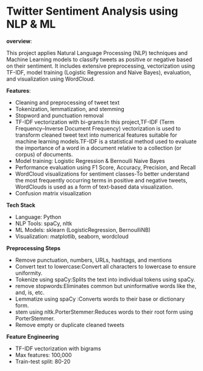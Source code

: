 # Twitter Sentiment Analysis using NLP & ML
**overview**:

This project applies Natural Language Processing (NLP) techniques and Machine Learning models to classify tweets as positive or negative based on their sentiment. It includes extensive preprocessing, vectorization using TF-IDF, model training (Logistic Regression and Naive Bayes), evaluation, and visualization using WordCloud.

**Features**:

- Cleaning and preprocessing of tweet text
- Tokenization, lemmatization, and stemming
- Stopword and punctuation removal
- TF-IDF vectorization with bi-grams:In this project,TF-IDF (Term Frequency–Inverse Document Frequency) vectorization is used to transform cleaned tweet text into numerical features suitable for machine learning models.TF-IDF is a statistical method used to evaluate the importance of a word in a document relative to a collection (or corpus) of documents.
- Model training: Logistic Regression & Bernoulli Naive Bayes
- Performance evaluation using F1 Score, Accuracy, Precision, and Recall
- WordCloud visualizations for sentiment classes-To better understand the most frequently occurring terms in positive and negative tweets, WordClouds is used as a form of text-based data visualization.
- Confusion matrix visualization

**Tech Stack**
- Language: Python
- NLP Tools: spaCy, nltk
- ML Models: sklearn (LogisticRegression, BernoulliNB)
- Visualization: matplotlib, seaborn, wordcloud

**Preprocessing Steps**
- Remove punctuation, numbers, URLs, hashtags, and mentions
- Convert text to lowercase:Convert all characters to lowercase to ensure uniformity.
- Tokenize using spaCy:Splits the text into individual tokens using spaCy.
- remove stopwords:Eliminates common but uninformative words like the, and, is, etc.
- Lemmatize using spaCy :Converts words to their base or dictionary form.
- stem using nltk.PorterStemmer:Reduces words to their root form using PorterStemmer.
- Remove empty or duplicate cleaned tweets

**Feature Engineering**
- TF-IDF vectorization with bigrams
- Max features: 100,000
- Train-test split: 80-20
